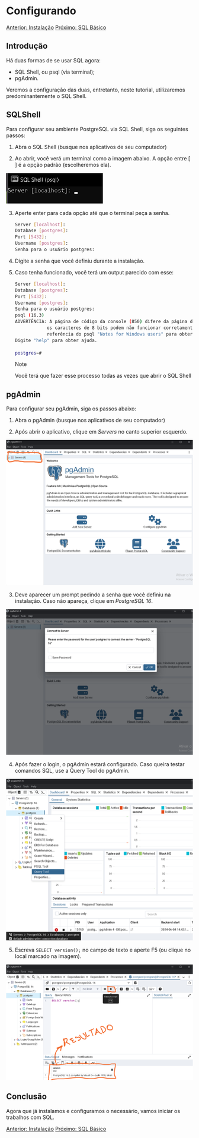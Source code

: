 # Configurando

[Anterior: Instalação](Instalação.md)
[Próximo: SQL Básico](SQL-Básico.md)

## Introdução

Há duas formas de se usar SQL agora:

- SQL Shell, ou psql (via terminal);
- pgAdmin.

Veremos a configuração das duas, entretanto, neste tutorial, utilizaremos predominantemente o SQL Shell.

## SQLShell

Para configurar seu ambiente PostgreSQL via SQL Shell, siga os seguintes passos:

1. Abra o SQL Shell (busque nos aplicativos de seu computador)

2. Ao abrir, você verá um terminal como a imagem abaixo. A opção entre [ ] é a opção padrão (escolheremos ela).

![psql aberto](img/sql-shell.png)

3. Aperte enter para cada opção até que o terminal peça a senha.
    ```bash
    Server [localhost]:
    Database [postgres]:
    Port [5432]:
    Username [postgres]:
    Senha para o usuário postgres:
    ```

4. Digite a senha que você definiu durante a instalação.

5. Caso tenha funcionado, você terá um output parecido com esse:

    ```bash
    Server [localhost]:
    Database [postgres]:
    Port [5432]:
    Username [postgres]:
    Senha para o usuário postgres:
    psql (16.3)
    ADVERTÊNCIA: A página de código da console (850) difere da página de código do Windows (1252)
                os caracteres de 8 bits podem não funcionar corretamente. Veja a página de
                referência do psql "Notes for Windows users" para obter detalhes.
    Digite "help" para obter ajuda.

    postgres=#
    ```

    > [!NOTE]
    > Você terá que fazer esse processo todas as vezes que abrir o SQL Shell

## pgAdmin

Para configurar seu pgAdmin, siga os passos abaixo:

1. Abra o pgAdmin (busque nos aplicativos de seu computador)

2. Após abrir o aplicativo, clique em *Servers* no canto superior esquerdo.

![pgAdmin start page](img/pgadmin-start.png)

3. Deve aparecer um prompt pedindo a senha que você definiu na instalação. Caso não apareça, clique em *PostgreSQL 16*.

![Password prompt pgadmin](img/pgadmin-pw.png)

4. Após fazer o login, o pgAdmin estará configurado. Caso queira testar comandos SQL, use a Query Tool do pgAdmin.

![Servers -> PostgreSQL 16 -> postgres(clique com o direito) -> Query Tool](img/pgadmin-querytool.png)

5. Escreva `SELECT version();` no campo de texto e aperte F5 (ou clique no local marcado na imagem).

![Digite o código e aperte F5](img/pgadmin-version.png)

## Conclusão

Agora que já instalamos e configuramos o necessário, vamos iniciar os trabalhos com SQL.

[Anterior: Instalação](Instalação.md)
[Próximo: SQL Básico](SQL-Básico.md)
